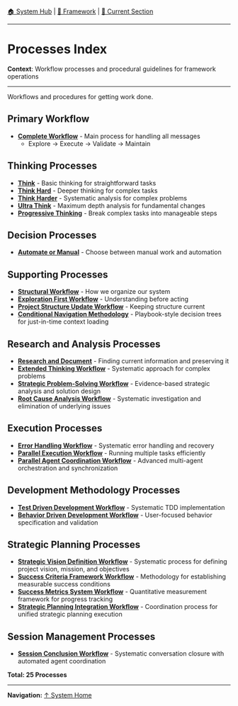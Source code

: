 [🏠 System Hub](INDEX.md) | [📁 Framework](./) | [📖 Current Section](#)

---

# Processes Index

**Context**: Workflow processes and procedural guidelines for framework operations

---

Workflows and procedures for getting work done.

## Primary Workflow
- **[Complete Workflow](processes/complete-workflow.md)** - Main process for handling all messages
  - Explore → Execute → Validate → Maintain

## Thinking Processes  
- **[Think](processes/think.md)** - Basic thinking for straightforward tasks
- **[Think Hard](processes/think-hard.md)** - Deeper thinking for complex tasks
- **[Think Harder](processes/think-harder.md)** - Systematic analysis for complex problems
- **[Ultra Think](processes/ultra-think.md)** - Maximum depth analysis for fundamental changes
- **[Progressive Thinking](processes/progressive-thinking.md)** - Break complex tasks into manageable steps

## Decision Processes
- **[Automate or Manual](processes/automate-or-manual.md)** - Choose between manual work and automation

## Supporting Processes
- **[Structural Workflow](processes/structural-workflow.md)** - How we organize our system
- **[Exploration First Workflow](processes/exploration-first-workflow.md)** - Understanding before acting
- **[Project Structure Update Workflow](processes/project-structure-update-workflow.md)** - Keeping structure current
- **[Conditional Navigation Methodology](processes/conditional-navigation-methodology.md)** - Playbook-style decision trees for just-in-time context loading

## Research and Analysis Processes
- **[Research and Document](processes/research-and-document.md)** - Finding current information and preserving it
- **[Extended Thinking Workflow](processes/extended-thinking-workflow.md)** - Systematic approach for complex problems
- **[Strategic Problem-Solving Workflow](processes/strategic-problem-solving-workflow.md)** - Evidence-based strategic analysis and solution design
- **[Root Cause Analysis Workflow](processes/root-cause-analysis-workflow.md)** - Systematic investigation and elimination of underlying issues

## Execution Processes
- **[Error Handling Workflow](processes/error-handling-workflow.md)** - Systematic error handling and recovery
- **[Parallel Execution Workflow](processes/parallel-execution-workflow.md)** - Running multiple tasks efficiently
- **[Parallel Agent Coordination Workflow](processes/parallel-agent-coordination-workflow.md)** - Advanced multi-agent orchestration and synchronization

## Development Methodology Processes
- **[Test Driven Development Workflow](processes/test-driven-development-workflow.md)** - Systematic TDD implementation
- **[Behavior Driven Development Workflow](processes/behavior-driven-development-workflow.md)** - User-focused behavior specification and validation

## Strategic Planning Processes
- **[Strategic Vision Definition Workflow](processes/strategic-vision-definition-workflow.md)** - Systematic process for defining project vision, mission, and objectives
- **[Success Criteria Framework Workflow](processes/success-criteria-framework-workflow.md)** - Methodology for establishing measurable success conditions
- **[Success Metrics System Workflow](processes/success-metrics-system-workflow.md)** - Quantitative measurement framework for progress tracking
- **[Strategic Planning Integration Workflow](processes/strategic-planning-integration-workflow.md)** - Coordination process for unified strategic planning execution

## Session Management Processes
- **[Session Conclusion Workflow](processes/session-conclusion-workflow.md)** - Systematic conversation closure with automated agent coordination

**Total: 25 Processes**

---

**Navigation:** [↑ System Home](INDEX.md)
